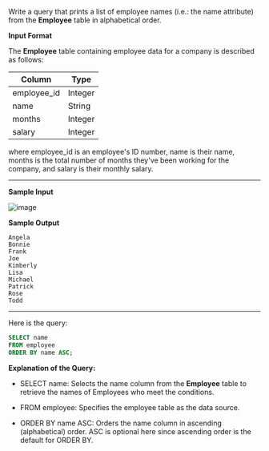 Write a query that prints a list of employee names (i.e.: the name attribute) from the __Employee__ table in alphabetical order.

__Input Format__

The  __Employee__ table containing employee data for a company is described as follows:

|Column        | Type                     
|------------  | ---------
|employee_id   | Integer
|name          | String
|months        | Integer
|salary        | Integer

where employee_id is an employee's ID number, name is their name, months is the total number of months they've been working for the company, and salary is their monthly salary.

-------------------------------

__Sample Input__

![image](https://github.com/user-attachments/assets/15ef4dbb-7dbe-4bdc-af48-6e4a29060844)

__Sample Output__
```
Angela
Bonnie
Frank
Joe
Kimberly
Lisa
Michael
Patrick
Rose
Todd
```
-----------------------------------

Here is the query:
```SQL
SELECT name
FROM employee
ORDER BY name ASC;
```

**Explanation of the Query:**

- SELECT name: Selects the name column from the __Employee__ table to retrieve the names of Employees who meet the conditions.

- FROM employee: Specifies the employee table as the data source.

- ORDER BY name ASC: Orders the name column in ascending (alphabetical) order. ASC is optional here since ascending order is the default for ORDER BY.
